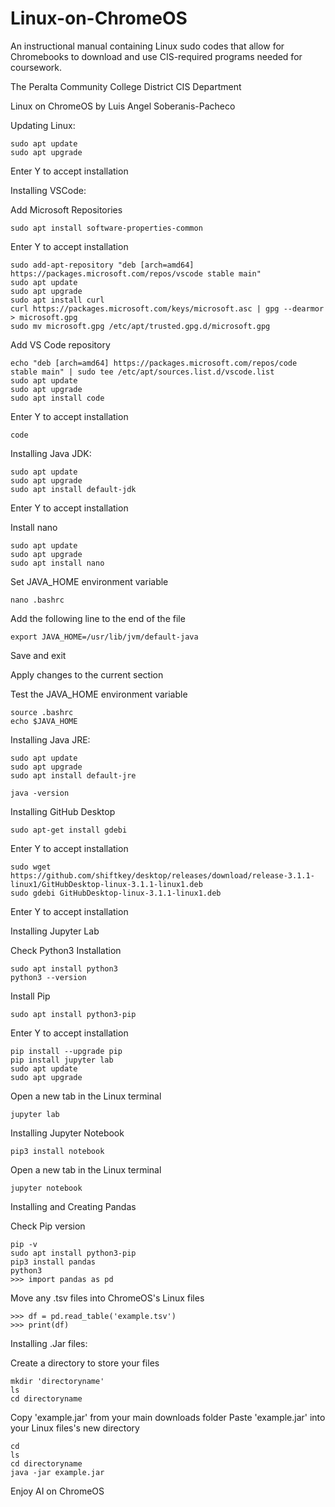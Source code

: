 # Linux-on-ChromeOS
An instructional manual containing Linux sudo codes that allow for Chromebooks to download and use CIS-required programs needed for coursework.

The Peralta Community College District
CIS Department

Linux on ChromeOS
by Luis Angel Soberanis-Pacheco
    
Updating Linux:

    sudo apt update
    sudo apt upgrade

Enter Y to accept installation

Installing VSCode:

Add Microsoft Repositories

    sudo apt install software-properties-common

Enter Y to accept installation
    
    sudo add-apt-repository "deb [arch=amd64] https://packages.microsoft.com/repos/vscode stable main"
    sudo apt update
    sudo apt upgrade
    sudo apt install curl
    curl https://packages.microsoft.com/keys/microsoft.asc | gpg --dearmor > microsoft.gpg
    sudo mv microsoft.gpg /etc/apt/trusted.gpg.d/microsoft.gpg

Add VS Code repository

    echo "deb [arch=amd64] https://packages.microsoft.com/repos/code stable main" | sudo tee /etc/apt/sources.list.d/vscode.list
    sudo apt update
    sudo apt upgrade
    sudo apt install code

Enter Y to accept installation

    code

Installing Java JDK:

    sudo apt update
    sudo apt upgrade
    sudo apt install default-jdk

Enter Y to accept installation

Install nano

    sudo apt update
    sudo apt upgrade
    sudo apt install nano

Set JAVA_HOME environment variable

    nano .bashrc

Add the following line to the end of the file

    export JAVA_HOME=/usr/lib/jvm/default-java

Save and exit

Apply changes to the current section

Test the JAVA_HOME environment variable

    source .bashrc
    echo $JAVA_HOME

Installing Java JRE:

    sudo apt update
    sudo apt upgrade
    sudo apt install default-jre

    java -version

Installing GitHub Desktop

    sudo apt-get install gdebi

Enter Y to accept installation
    
    sudo wget https://github.com/shiftkey/desktop/releases/download/release-3.1.1-linux1/GitHubDesktop-linux-3.1.1-linux1.deb
    sudo gdebi GitHubDesktop-linux-3.1.1-linux1.deb

Enter Y to accept installation

Installing Jupyter Lab

Check Python3 Installation

    sudo apt install python3
    python3 --version

Install Pip

    sudo apt install python3-pip

Enter Y to accept installation

    pip install --upgrade pip
    pip install jupyter lab
    sudo apt update
    sudo apt upgrade

Open a new tab in the Linux terminal

    jupyter lab

Installing Jupyter Notebook

    pip3 install notebook

Open a new tab in the Linux terminal
    
    jupyter notebook

Installing and Creating Pandas

Check Pip version

    pip -v
    sudo apt install python3-pip
    pip3 install pandas
    python3
    >>> import pandas as pd

Move any .tsv files into ChromeOS's Linux files
    
    >>> df = pd.read_table('example.tsv')
    >>> print(df)

Installing .Jar files:

Create a directory to store your files

    mkdir 'directoryname'
    ls
    cd directoryname

Copy 'example.jar' from your main downloads folder
Paste 'example.jar' into your Linux files's new directory

    cd
    ls
    cd directoryname
    java -jar example.jar

Enjoy AI on ChromeOS